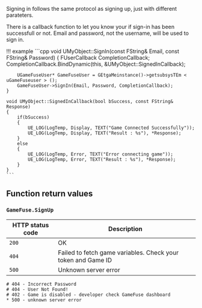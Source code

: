 Signing in follows the same protocol as signing up, just with different
parateters.

There is a callback function to let you know your if sign-in has been
successfull or not. Email and password, not the username, will be used to
sign in.

!!! example
    ```cpp
    void UMyObject::SignIn(const FString& Email, const FString& Password)
    {
        FUserCallback CompletionCallback;
        CompletionCallback.BindDynamic(this, &UMyObject::SignedInCallback);

        UGameFuseUser* GameFuseUser = GEtgaMeinstance()->getsubsysTEm < uGameFuseuser > ();
        GameFuseUser->SignIn(Email, Password, CompletionCallback);
    }

    void UMyObject::SignedInCallback(bool bSuccess, const FString& Response)
    {
        if(bSuccess)
        {
            UE_LOG(LogTemp, Display, TEXT("Game Connected Successfully"));
            UE_LOG(LogTemp, Display, TEXT("Result : %s"), *Response);
        }
        else
        {
            UE_LOG(LogTemp, Error, TEXT("Error connecting game"));
            UE_LOG(LogTemp, Error, TEXT("Result : %s"), *Response);
        }
    }
    ```

## Function return values

### `GameFuse.SignUp`

| HTTP status code | Description |
|------------------|-------------|
| `200`            | OK |
| `404`            | Failed to fetch game variables. Check your token and Game ID |
| `500`            | Unknown server error |


```
# 404 - Incorrect Password
# 404 - User Not Found!
# 402 - Game is disabled - developer check GameFuse dashboard
* 500 - unknown server error
```
